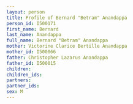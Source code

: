 ```yaml
---
layout: person
title: Profile of Bernard "Betram" Anandappa
person_id: I500171
first_name: Bernard
last_name: Anandappa
full_name: Bernard "Betram" Anandappa
mother: Victorine Clarice Bertille Anandappa
mother_id: I500066
father: Christopher Lazarus Anandappa
father_id: I500015
children:
children_ids:
partners:
partner_ids:
sex: M
---
```


